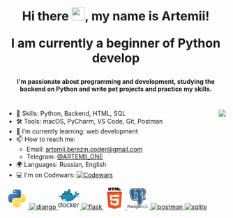 <h1 align="center"> Hi there <img height="30" src="https://github.com/blackcater/blackcater/raw/main/images/Hi.gif" width="30"/>, my name is Artemii! 
  
I am currently a beginner of Python develop </h1>

<h4 align="center">
I'm passionate about programming and development,  studying the backend on Python and write pet projects and practice my skills. 
</h4><h1></h1>

<img align="right" height="275" src="https://github-readme-stats-steel-omega.vercel.app/api?username=ThatCoderMan&show_icons=true&include_all_commits=true&icon_color=2d77dc&title_color=2d77dc&text_color=ffffff&bg_color=0d1117&hide_border=true&number_format=long&rank_icon=percentile&show=reviews,discussions_started,discussions_answered#gh-dark-mode-only">



- 💪 Skills: Python, Backend, HTML, SQL
- 🛠 Tools: macOS, PyCharm, VS Code, Git, Postman
- 📖 I’m currently learning: web development
- 📫 How to reach me:
  - Email: artemii.berezin.coder@gmail.com
  - Telegram: [@ARTEMII_ONE](https://t.me/ARTEMII_ONE)
- 🌍 Languages: Russian, English
- 💻 I'm on Codewars: [![Codewars](https://www.codewars.com/users/ThatCoderMan/badges/micro)](https://www.codewars.com/users/ThatCoderMan) 

<p align="left"> <a href="https://www.python.org" target="_blank" rel="noreferrer"> <img src="https://raw.githubusercontent.com/devicons/devicon/master/icons/python/python-original.svg" alt="python" width="50" height="50"/> </a><a href="https://www.djangoproject.com/" target="_blank" rel="noreferrer"> <img src="https://cdn.worldvectorlogo.com/logos/django.svg" alt="django" width="50" height="50"/> </a> <a href="https://www.docker.com/" target="_blank" rel="noreferrer"> <img src="https://raw.githubusercontent.com/devicons/devicon/master/icons/docker/docker-original-wordmark.svg" alt="docker" width="50" height="50"/> </a> <a href="https://flask.palletsprojects.com/" target="_blank" rel="noreferrer"> <img src="https://www.vectorlogo.zone/logos/pocoo_flask/pocoo_flask-icon.svg" alt="flask" width="50" height="50"/> </a> <a href="https://www.w3.org/html/" target="_blank" rel="noreferrer"> <img src="https://raw.githubusercontent.com/devicons/devicon/master/icons/html5/html5-original-wordmark.svg" alt="html5" width="50" height="50"/> </a> <a href="https://www.postgresql.org" target="_blank" rel="noreferrer"> <img src="https://raw.githubusercontent.com/devicons/devicon/master/icons/postgresql/postgresql-original-wordmark.svg" alt="postgresql" width="50" height="50"/> </a> <a href="https://postman.com" target="_blank" rel="noreferrer"> <img src="https://www.vectorlogo.zone/logos/getpostman/getpostman-icon.svg" alt="postman" width="50" height="50"/> </a>  <a href="https://www.sqlite.org/" target="_blank" rel="noreferrer"> <img src="https://www.vectorlogo.zone/logos/sqlite/sqlite-icon.svg" alt="sqlite" width="50" height="50"/> </a> </p>
